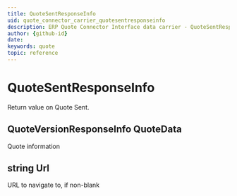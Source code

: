 ```yaml
---
title: QuoteSentResponseInfo
uid: quote_connector_carrier_quotesentresponseinfo
description: ERP Quote Connector Interface data carrier - QuoteSentResponseInfo
author: {github-id}
date:
keywords: quote
topic: reference
---
```


# QuoteSentResponseInfo

Return value on Quote Sent.

## QuoteVersionResponseInfo QuoteData

Quote information

## string Url

URL to navigate to, if non-blank
